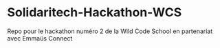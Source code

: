 # Solidaritech-Hackathon-WCS
Repo pour le hackathon numéro 2 de la Wild Code School en partenariat avec Emmaüs Connect
